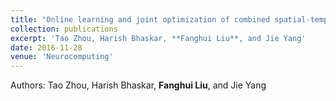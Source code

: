 ```yaml
---
title: "Online learning and joint optimization of combined spatial-temporal models for robust visual tracking"
collection: publications
excerpt: 'Tao Zhou, Harish Bhaskar, **Fanghui Liu**, and Jie Yang'
date: 2016-11-28
venue: 'Neurocomputing'
---
```

Authors: Tao Zhou, Harish Bhaskar, **Fanghui Liu**, and Jie Yang

